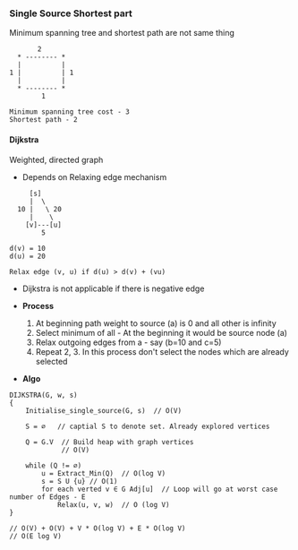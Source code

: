 ### Single Source Shortest part

Minimum spanning tree and shortest path are not same thing
```
       2
  * -------- *
  |          |
1 |          | 1
  |          |
  * -------- *
        1

Minimum spanning tree cost - 3
Shortest path - 2
```

#### Dijkstra
Weighted, directed graph

- Depends on Relaxing edge mechanism
```
     [s]
     |  \
  10 |   \ 20
     |    \
    [v]---[u]
        5

d(v) = 10
d(u) = 20

Relax edge (v, u) if d(u) > d(v) + (vu)
```

- Dijkstra is not applicable if there is negative edge

- **Process**  
  1. At beginning path weight to source (a) is 0 and all other is infinity
  2. Select minimum of all - At the beginning it would be source node (a)
  3. Relax outgoing edges from a - say (b=10 and c=5)
  4. Repeat 2, 3. In this process don't select the nodes which are already selected


- **Algo**  
```
DIJKSTRA(G, w, s)
{
    Initialise_single_source(G, s)  // O(V)
    
    S = ∅   // captial S to denote set. Already explored vertices

    Q = G.V  // Build heap with graph vertices
             // O(V)

    while (Q != ∅)
        u = Extract_Min(Q)  // O(log V)
        s = S U {u} // O(1)
        for each verted v ∈ G Adj[u]  // Loop will go at worst case number of Edges - E
            Relax(u, v, w)  // O (log V)
}

// O(V) + O(V) + V * O(log V) + E * O(log V)
// O(E log V)
```
